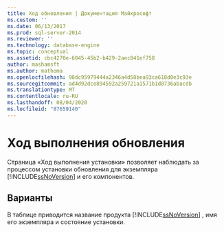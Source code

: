 ```yaml
---
title: Ход обновления | Документация Майкрософт
ms.custom: ''
ms.date: 06/13/2017
ms.prod: sql-server-2014
ms.reviewer: ''
ms.technology: database-engine
ms.topic: conceptual
ms.assetid: cbc4270e-6045-45b2-b429-2aec841ef758
author: mashamsft
ms.author: mathoma
ms.openlocfilehash: 98dc95979444a2346a4d58bea93ca618d0e3c93e
ms.sourcegitcommit: ad4d92dce894592a259721a1571b1d8736abacdb
ms.translationtype: MT
ms.contentlocale: ru-RU
ms.lasthandoff: 08/04/2020
ms.locfileid: "87659140"
---
```

# <a name="update-progress"></a>Ход выполнения обновления
  Страница «Ход выполнения установки» позволяет наблюдать за процессом установки обновления для экземпляра [!INCLUDE[ssNoVersion](../../includes/ssnoversion-md.md)] и его компонентов.  
  
## <a name="options"></a>Варианты  
 В таблице приводится название продукта [!INCLUDE[ssNoVersion](../../includes/ssnoversion-md.md)] , имя его экземпляра и состояние установки.  
  
  
